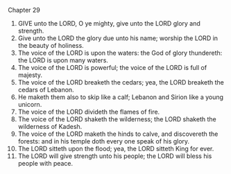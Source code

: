 

Chapter 29

1. GIVE unto the LORD, O ye mighty, give unto the LORD glory and strength.
2. Give unto the LORD the glory due unto his name; worship the LORD in the beauty of holiness.
3. The voice of the LORD is upon the waters: the God of glory thundereth: the LORD is upon many waters.
4. The voice of the LORD is powerful; the voice of the LORD is full of majesty.
5. The voice of the LORD breaketh the cedars; yea, the LORD breaketh the cedars of Lebanon.
6. He maketh them also to skip like a calf; Lebanon and Sirion like a young unicorn.
7. The voice of the LORD divideth the flames of fire.
8. The voice of the LORD shaketh the wilderness; the LORD shaketh the wilderness of Kadesh.
9. The voice of the LORD maketh the hinds to calve, and discovereth the forests: and in his temple doth every one speak of his glory.
10. The LORD sitteth upon the flood; yea, the LORD sitteth King for ever.
11. The LORD will give strength unto his people; the LORD will bless his people with peace.
